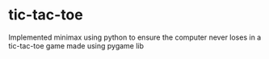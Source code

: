 # tic-tac-toe
Implemented minimax using python to ensure the computer never loses in a tic-tac-toe game made using pygame lib
